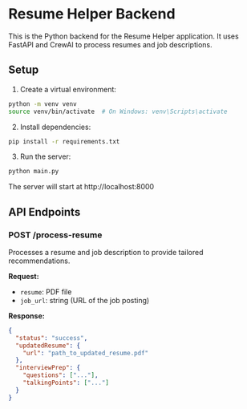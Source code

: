 # Resume Helper Backend

This is the Python backend for the Resume Helper application. It uses FastAPI and CrewAI to process resumes and job descriptions.

## Setup

1. Create a virtual environment:
```bash
python -m venv venv
source venv/bin/activate  # On Windows: venv\Scripts\activate
```

2. Install dependencies:
```bash
pip install -r requirements.txt
```

3. Run the server:
```bash
python main.py
```

The server will start at http://localhost:8000

## API Endpoints

### POST /process-resume
Processes a resume and job description to provide tailored recommendations.

**Request:**
- `resume`: PDF file
- `job_url`: string (URL of the job posting)

**Response:**
```json
{
  "status": "success",
  "updatedResume": {
    "url": "path_to_updated_resume.pdf"
  },
  "interviewPrep": {
    "questions": ["..."],
    "talkingPoints": ["..."]
  }
}
```